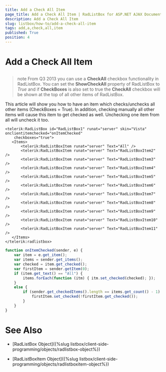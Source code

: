 ```yaml
---
title: Add a Check All Item
page_title: Add a Check All Item | RadListBox for ASP.NET AJAX Documentation
description: Add a Check All Item
slug: listbox/how-to/add-a-check-all-item
tags: add,a,check,all,item
published: True
position: 4
---
```


# Add a Check All Item

## 

>note From Q3 2013 you can use a **CheckAll** checkbox functionality in RadListBox. You can set the **ShowCheckAll** property of RadListBox to *True* and if **CheckBoxes** is also set to true the **CheckAll** checkbox will be shown at the top of all other items of RadListBox.
>


This article will show you how to have an item which checks/unchecks all other items (CheckBoxes = True). In addition, checking manually all other items will cause this item to get checked as well. Unchecking one item from all will uncheck it too.

````ASPNET
<telerik:RadListBox id="RadListBox1" runat="server" skin="Vista" onclientitemchecked="onItemChecked"
	checkboxes="true">
   <Items>
	   <telerik:RadListBoxItem runat="server" Text="All" />
	   <telerik:RadListBoxItem runat="server" Text="RadListBoxItem2" />
	   <telerik:RadListBoxItem runat="server" Text="RadListBoxItem3" />
	   <telerik:RadListBoxItem runat="server" Text="RadListBoxItem4" />
	   <telerik:RadListBoxItem runat="server" Text="RadListBoxItem5" />
	   <telerik:RadListBoxItem runat="server" Text="RadListBoxItem6" />
	   <telerik:RadListBoxItem runat="server" Text="RadListBoxItem7" />
	   <telerik:RadListBoxItem runat="server" Text="RadListBoxItem8" />
	   <telerik:RadListBoxItem runat="server" Text="RadListBoxItem9" />
	   <telerik:RadListBoxItem runat="server" Text="RadListBoxItem10" />
	   <telerik:RadListBoxItem runat="server" Text="RadListBoxItem11" />
   </Items>
</telerik:radlistbox>
````

````JavaScript	
function onItemChecked(sender, e) {
	var item = e.get_item();
	var items = sender.get_items();
	var checked = item.get_checked();
	var firstItem = sender.getItem(0);
	if (item.get_text() == "All") {
		items.forEach(function (itm) { itm.set_checked(checked); });
	}
	else {
		if (sender.get_checkedItems().length == items.get_count() - 1) {
			firstItem.set_checked(!firstItem.get_checked());
		}
	}
}
````

# See Also

 * [RadListBox Object]({%slug listbox/client-side-programming/objects/radlistbox-object%})

 * [RadListBoxItem Object]({%slug listbox/client-side-programming/objects/radlistboxitem-object%})
